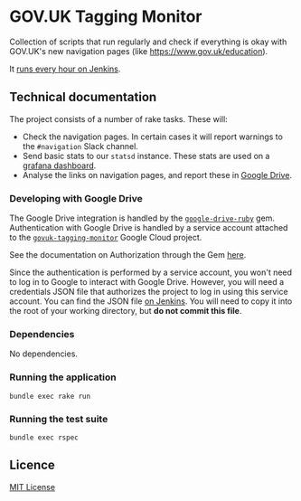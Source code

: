 # GOV.UK Tagging Monitor

Collection of scripts that run regularly and check if everything is okay with
GOV.UK's new navigation pages (like https://www.gov.uk/education).

It [runs every hour on Jenkins][jenkins].

[jenkins]: https://deploy.publishing.service.gov.uk/job/govuk-tagging-monitor/

## Technical documentation

The project consists of a number of rake tasks. These will:

- Check the navigation pages. In certain cases it will report warnings to
  the `#navigation` Slack channel.
- Send basic stats to our `statsd` instance. These stats are used on a
  [grafana dashboard][dashboard].
- Analyse the links on navigation pages, and report these in [Google Drive][google-drive].

[dashboard]: https://grafana.publishing.service.gov.uk/dashboard/db/tagging-dashboard
[google-drive]: https://drive.google.com/drive/folders/0B6ekrNZ58HKUc3BqT3NoblRfOUE

### Developing with Google Drive

The Google Drive integration is handled by the [`google-drive-ruby`][google-drive-ruby] gem.
Authentication with Google Drive is handled by a service account attached to the
[`govuk-tagging-monitor`][google-cloud] Google Cloud project.  

See the documentation on Authorization through the Gem [here][auth-docs].

Since the authentication is performed by a service account, you won't need to log in to Google
to interact with Google Drive. However, you will need a credentials JSON file that authorizes
the project to log in using this service account. You can find the JSON file 
[on Jenkins][auth-json]. You will need to copy it into the root of your working directory, but
**do not commit this file**.

[google-drive-ruby]: https://github.com/gimite/google-drive-ruby
[google-cloud]: https://console.cloud.google.com/home/dashboard?project=govuk-tagging-monitor
[auth-docs]: https://github.com/gimite/google-drive-ruby/blob/master/doc/authorization.md
[auth-json]: https://deploy.publishing.service.gov.uk/job/govuk_navigation_link_analysis/ws/govuk-tagging-monitor-2f614b9b92c2.json

### Dependencies

No dependencies.

### Running the application

```
bundle exec rake run
```

### Running the test suite

```
bundle exec rspec
```

## Licence

[MIT License](LICENSE)
